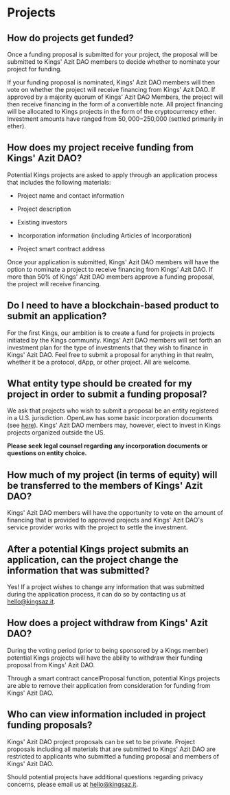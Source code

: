 # Projects

## How do projects get funded?

Once a funding proposal is submitted for your project, the proposal will be submitted to Kings' Azit DAO members to decide whether to nominate your project for funding.

If your funding proposal is nominated, Kings' Azit DAO members will then vote on whether the project will receive financing from Kings' Azit DAO. If approved by a majority quorum of Kings' Azit DAO Members, the project will then receive financing in the form of a convertible note. All project financing will be allocated to Kings projects in the form of the cryptocurrency ether. Investment amounts have ranged from $50,000-$250,000 (settled primarily in ether).

## How does my project receive funding from Kings' Azit DAO?

Potential Kings projects are asked to apply through an application process that includes the following materials:

- Project name and contact information

- Project description

- Existing investors

- Incorporation information (including Articles of Incorporation)

- Project smart contract address

Once your application is submitted, Kings' Azit DAO members will have the option to nominate a project to receive financing from Kings' Azit DAO. If more than 50% of Kings' Azit DAO members approve a funding proposal, the project will receive financing.

## Do I need to have a blockchain-based product to submit an application?

For the first Kings, our ambition is to create a fund for projects in projects initiated by the Kings community. Kings' Azit DAO members will set forth an investment plan for the type of investments that they wish to finance in Kings' Azit DAO. Feel free to submit a proposal for anything in that realm, whether it be a protocol, dApp, or other project. All are welcome.

## What entity type should be created for my project in order to submit a funding proposal?

We ask that projects who wish to submit a proposal be an entity registered in a U.S. jurisdiction. OpenLaw has some basic incorporation documents (see [here](https://lib.openlaw.io/web/default/template/Template%20Marketplace%20-%20Certificate%20of%20Incorporation)). Kings' Azit DAO members may, however, elect to invest in Kings projects organized outside the US.

**Please seek legal counsel regarding any incorporation documents or questions on entity choice.**

## How much of my project (in terms of equity) will be transferred to the members of Kings' Azit DAO?

Kings' Azit DAO members will have the opportunity to vote on the amount of financing that is provided to approved projects and Kings' Azit DAO's service provider works with the project to settle the investment.

## After a potential Kings project submits an application, can the project change the information that was submitted?

Yes! If a project wishes to change any information that was submitted during the application process, it can do so by contacting us at [hello@kingsaz.it](mailto:hello@kingsaz.it).

## How does a project withdraw from Kings' Azit DAO?

During the voting period (prior to being sponsored by a Kings member) potential Kings projects will have the ability to withdraw their funding proposal from Kings' Azit DAO.

Through a smart contract cancelProposal function, potential Kings projects are able to remove their application from consideration for funding from Kings' Azit DAO.

## Who can view information included in project funding proposals?

Kings' Azit DAO project proposals can be set to be private. Project proposals including all materials that are submitted to Kings' Azit DAO are restricted to applicants who submitted a funding proposal and members of Kings' Azit DAO.

Should potential projects have additional questions regarding privacy concerns, please email us at [hello@kingsaz.it](mailto:hello@kingsaz.it).
